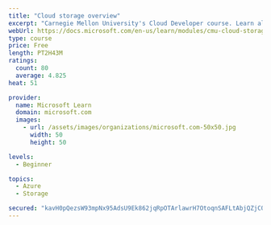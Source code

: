 ```yaml
---
title: "Cloud storage overview"
excerpt: "Carnegie Mellon University's Cloud Developer course. Learn all about data and get an overview of how it's stored, including local and distributed file systems, databases, and object storage."
webUrl: https://docs.microsoft.com/en-us/learn/modules/cmu-cloud-storage/
type: course
price: Free
length: PT2H43M
ratings:
  count: 80
  average: 4.825
heat: 51

provider:
  name: Microsoft Learn
  domain: microsoft.com
  images:
    - url: /assets/images/organizations/microsoft.com-50x50.jpg
      width: 50
      height: 50

levels:
  - Beginner

topics:
  - Azure
  - Storage

secured: "kavH0pQezsW93mpNx95AdsU9Ek862jqRpOTArlawrH7OtoqnSAFLtAbjQZjCQHp+P7o798TkST+x83jslmCHomZEDlx6zboxPZnNZvmkX4CwkuuFC8PEZipalav84C8wmm146fONrKUXGvBXngzZ4DR20fNmWGzUm2TFd0HEvWnRp+6ivhpx/cGHxdHrMPc0ipo68pBXZmvLbc9iRZw4uAAXOfcddp7cjijDGEnk+KEdvt8al4ytRkLnS5c6i6fJKIi+1jH325QiJeUz++xxvEweQED+N1ELVBJ+oaUwzBRE84YAVsKp9dRa9srXWRqa2y9MezMDYTFOJlOAGMQsG0fK7cWB9/cVDmpJ51RxHPTes4jNN2xrfVklQ5o/AaVq+Eop7mkKHfGp4DVCRlV2/yMyrkRGva4kY301zX3op6s=;qBvnvY2s4Rolujm/bbsVkA=="
---
```


